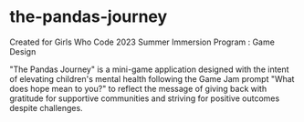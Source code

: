 # the-pandas-journey

Created for Girls Who Code 2023 Summer Immersion Program : Game Design

"The Pandas Journey" is a mini-game application designed with the intent of elevating children's mental health following the Game Jam prompt "What does hope mean to you?" to reflect the message of giving back with gratitude for supportive communities and striving for positive outcomes despite challenges.
